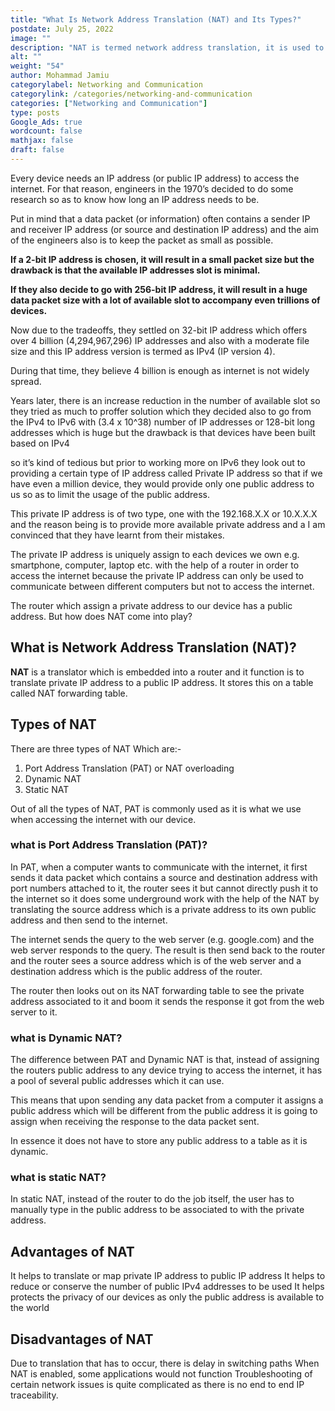 ```yaml
---
title: "What Is Network Address Translation (NAT) and Its Types?"
postdate: July 25, 2022
image: ""
description: "NAT is termed network address translation, it is used to translate private IP address to public IP address. There are three types of NAT which are static NAT, Dynamic NAT and PAT (which is also called Overloading NAT)."
alt: ""
weight: "54"
author: Mohammad Jamiu
categorylabel: Networking and Communication
categorylink: /categories/networking-and-communication
categories: ["Networking and Communication"]
type: posts
Google_Ads: true
wordcount: false
mathjax: false
draft: false
---
```


Every device needs an IP address (or public IP address) to access the internet. For that reason, engineers in the 1970’s decided to do some research so as to know how long an IP address needs to be.

Put in mind that a data packet (or information) often contains a sender IP and receiver IP address (or source and destination IP address) and the aim of the engineers also is to keep the packet as small as possible.

**If a 2-bit IP address is chosen, it will result in a small packet size but the drawback is that the available IP addresses slot is minimal.**

**If they also decide to go with 256-bit IP address, it will result in a huge data packet size with a lot of available slot to accompany even trillions of devices.**

Now due to the tradeoffs, they settled on 32-bit IP address which offers over 4 billion (4,294,967,296) IP addresses and also with a moderate file size and this IP address version is termed as IPv4 (IP version 4).

During that time, they believe 4 billion is enough as internet is not widely spread.

Years later, there is an increase reduction in the number of available slot so they tried as much to proffer solution which they decided also to go from the IPv4 to IPv6 with (3.4 x 10^38) number of IP addresses or 128-bit long addresses which is huge but the drawback is that devices have been built based on IPv4

so it’s kind of tedious but prior to working more on IPv6 they look out to providing a certain type of IP address called Private IP address so that if we have even a million device, they would provide only one public address to us so as to limit the usage of the public address.

This private IP address is of two type, one with the 192.168.X.X or 10.X.X.X and the reason being is to provide more available private address and a I am convinced that they have learnt from their mistakes.

The private IP address is uniquely assign to each devices we own e.g. smartphone, computer, laptop etc. with the help of a router in order to access the internet because the private IP address can only be used to communicate between different computers but not to access the internet.

The router which assign a private address to our device has a public address. But how does NAT come into play?

## What is Network Address Translation (NAT)?

**NAT** is a translator which is embedded into a router and it function is to translate private IP address to a public IP address. It stores this on a table called NAT forwarding table.

## Types of NAT

There are three types of NAT Which are:-

1. Port Address Translation (PAT) or NAT overloading
1. Dynamic NAT
1. Static NAT

Out of all the types of NAT, PAT is commonly used as it is what we use when accessing the internet with our device.

### what is Port Address Translation (PAT)?

In PAT, when a computer wants to communicate with the internet, it first sends it data packet which contains a source and destination address with port numbers attached to it, the router sees it but cannot directly push it to the internet so it does some underground work with the help of the NAT by translating the source address which is a private address to its own public address and then send to the internet.

The internet sends the query to the web server (e.g. google.com) and the web server responds to the query. The result is then send back to the router and the router sees a source address which is of the web server and a destination address which is the public address of the router.

The router then looks out on its NAT forwarding table to see the private address associated to it and boom it sends the response it got from the web server to it.

### what is Dynamic NAT?

The difference between PAT and Dynamic NAT is that, instead of assigning the routers public address to any device trying to access the internet, it has a pool of several public addresses which it can use.

This means that upon sending any data packet from a computer it assigns a public address which will be different from the public address it is going to assign when receiving the response to the data packet sent.

In essence it does not have to store any public address to a table as it is dynamic.

### what is static NAT?

In static NAT, instead of the router to do the job itself, the user has to manually type in the public address to be associated to with the private address.

## Advantages of NAT

It helps to translate or map private IP address to public IP address
It helps to reduce or conserve the number of public IPv4 addresses to be used
It helps protects the privacy of our devices as only the public address is available to the world

## Disadvantages of NAT

Due to translation that has to occur, there is delay in switching paths
When NAT is enabled, some applications would not function
Troubleshooting of certain network issues is quite complicated as there is no end to end IP traceability.

